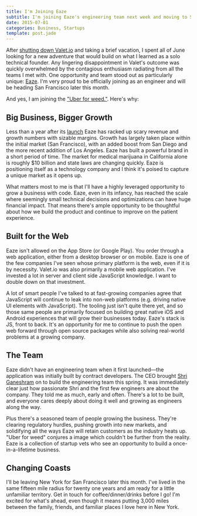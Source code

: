 ```yaml
---
title: I'm Joining Eaze
subtitle: I'm joining Eaze's engineering team next week and moving to San Francisco
date: 2015-07-01
categories: Business, Startups
template: post.jade
---
```


After [shutting down Valet.io](http://www.bendrucker.me/posts/im-shutting-down-valet-io/) and taking a brief vacation, I spent all of June looking for a new adventure that would build on what I learned as a solo technical founder. Any lingering disappointment in Valet's outcome was quickly overwhelmed by the contagious enthusiasm radiating from all the teams I met with. One opportunity and team stood out as particularly unique: [Eaze](https://www.eazeup.com). I'm very proud to be officially joining as an engineer and will be heading San Francisco later this month.

And yes, I am joining the ["Uber for weed."](http://techcrunch.com/2015/04/13/eaze-10m). Here's why:

## Big Business, Bigger Growth

Less than a year after its [launch](http://venturebeat.com/2014/07/30/eaze-launches-an-uber-for-marijuana/) Eaze has racked up scary revenue and growth numbers with sizable margins. Growth has largely taken place within the initial market (San Francisco), with an added boost from San Diego and the more recent addition of Los Angeles. Eaze has built a powerful brand in a short period of time. The market for medical marijuana in California alone is roughly $10 billion and state laws are changing quickly. Eaze is positioning itself as a technology company and I think it's poised to capture a unique market as it opens up. 

What matters most to me is that I'll have a highly leveraged opportunity to grow a business with code. Eaze, even in its infancy, has reached the scale where seemingly small technical decisions and optimizations can have huge financial impact. That means there's ample opportunity to be thoughtful about how we build the product and continue to improve on the patient experience.

## Built for the Web

Eaze isn't allowed on the App Store (or Google Play). You order through a web application, either from a desktop browser or on mobile. Eaze is one of the few companies I've seen whose primary platform is the web, even if it is by necessity. Valet.io was also primarily a mobile web application. I've invested a lot in server and client side JavaScript knowledge. I want to double down on that investment. 

A lot of smart people I've talked to at fast-growing companies agree that JavaScript will continue to leak into non-web platforms (e.g. driving native UI elements with JavaScript). The tooling just isn't quite there yet, and so those same people are primarily focused on building great native iOS and Android experiences that will grow their businesses today. Eaze's stack is JS, front to back. It's an opportunity for me to continue to push the open web forward through open source packages while also solving real-world problems at a growing company.

## The Team

Eaze didn't have an engineering team when it first launched—the application was initially built by contract developers. The CEO brought [Shri Ganeshram](https://twitter.com/shriganeshram) on to build the engineering team this spring. It was immediately clear just how passionate Shri and the first few engineers are about the company. They told me as much, early and often. There's a lot to be built, and everyone cares deeply about doing it well and growing as engineers along the way. 

Plus there's a seasoned team of people growing the business. They're clearing regulatory hurdles, pushing growth into new markets, and solidifying all the ways Eaze will retain customers as the industry heats up. "Uber for weed" conjures a image which couldn't be further from the reality. Eaze is a collection of startup vets who see an opportunity to build a once-in-a-lifetime business.

## Changing Coasts

I'll be leaving New York for San Francisco later this month. I've lived in the same fifteen mile radius for twenty one years and am ready for a little unfamiliar territory. Get in touch for coffee/dinner/drinks before I go! I'm excited for what's ahead, even though it means putting 3,000 miles between the family, friends, and familiar places I love here in New York. 
